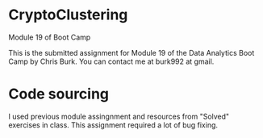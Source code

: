 # CryptoClustering
 Module 19 of Boot Camp

This is the submitted assignment for Module 19 of the Data Analytics Boot Camp by Chris Burk. You can contact me at burk992 at gmail.

# Code sourcing

I used previous module assingnment and resources from "Solved" exercises in class. This assignment required a lot of bug fixing. 
